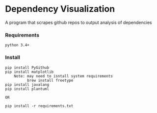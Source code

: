 # Dependency Visualization
A program that scrapes github repos to output analysis of dependencies
### Requirements
```
python 3.4+
```
### Install
```
pip install PyGithub
pip install matplotlib
    Note: may need to isntall system requirements 
          brew install freetype
pip install javalang
pip install plantuml

OR

pip install -r requirements.txt
```
